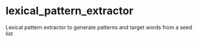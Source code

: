 lexical_pattern_extractor
=========================

Lexical pattern extractor to generate patterns and target words from a seed list
